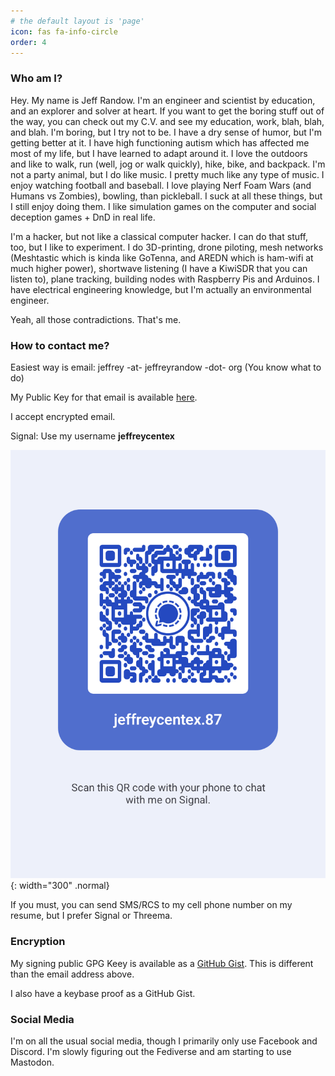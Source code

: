 ```yaml
---
# the default layout is 'page'
icon: fas fa-info-circle
order: 4
---
```


### Who am I?

Hey.  My name is Jeff Randow.  I'm an engineer and scientist by education, and an explorer and solver at heart.  If you want to get the boring stuff out of the way, you can check out my C.V. and see my education, work, blah, blah, and blah.  I'm boring, but I try not to be.  I have a dry sense of humor, but I'm getting better at it.  I have high functioning autism which has affected me most of my life, but I have learned to adapt around it.  I love the outdoors and like to walk, run (well, jog or walk quickly), hike, bike, and backpack.  I'm not a party animal, but I do like music.  I pretty much like any type of music.  I enjoy watching football and baseball.  I love playing Nerf Foam Wars (and Humans vs Zombies), bowling, than pickleball.  I suck at all these things, but I still enjoy doing them.  I like simulation games on the computer and social deception games + DnD in real life.

I'm a hacker, but not like a classical computer hacker.  I can do that stuff, too, but I like to experiment.  I do 3D-printing, drone piloting, mesh networks (Meshtastic which is kinda like GoTenna, and AREDN which is ham-wifi at much higher power), shortwave listening (I have a KiwiSDR that you can listen to), plane tracking, building nodes with Raspberry Pis and Arduinos.  I have electrical engineering knowledge, but I'm actually an environmental engineer.

Yeah, all those contradictions.  That's me.

### How to contact me?

Easiest way is email:  jeffrey -at- jeffreyrandow -dot- org  (You know what to do)

My Public Key for that email is available [here](/assets/keys/publickey.jeffrey@jeffreyrandow.org-fc2ebb8d3d0cbb246ea685d366f349357da2564e.asc).

I accept encrypted email.

Signal:  Use my username **__jeffreycentex__**

![Signal](/assets/keys/SignalGroupQr.png){: width="300" .normal}

If you must, you can send SMS/RCS to my cell phone number on my resume, but I prefer Signal or Threema.

### Encryption

My signing public GPG Keey is available as a [GitHub Gist](https://gist.github.com/jeffreycentex/5a5d3ab3116c9cb8ad9598dc63fb0c02).  This is different than the email address above.  

I also have a keybase proof as a GitHub Gist.

### Social Media

I'm on all the usual social media, though I primarily only use Facebook and Discord.  I'm slowly figuring out the Fediverse and am starting to use Mastodon.

